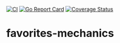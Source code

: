 [![CI](https://github.com/gerladeno/favorites-mechanics/actions/workflows/ci.yml/badge.svg)](https://github.com/gerladeno/favorites-mechanics/actions/workflows/ci.yml)
[![Go Report Card](https://goreportcard.com/badge/github.com/gerladeno/favorites-mechanics)](https://goreportcard.com/report/github.com/gerladeno/favorites-mechanics)
[![Coverage Status](https://coveralls.io/repos/github/gerladeno/favorites-mechanics/badge.svg?branch=master)](https://coveralls.io/github/gerladeno/favorites-mechanics?branch=master)

# favorites-mechanics